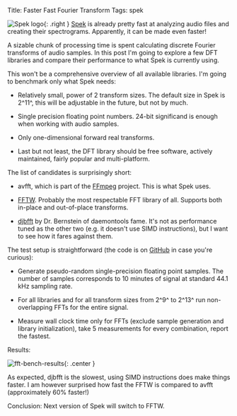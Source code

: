 Title: Faster Fast Fourier Transform
Tags: spek

![Spek logo][logo]{: .right }
[Spek][spek] is already pretty fast at analyzing audio files and creating their
spectrograms. Apparently, it can be made even faster!

A sizable chunk of processing time is spent calculating discrete Fourier
transforms of audio samples. In this post I'm going to explore a few DFT
libraries and compare their performance to what Spek is currently using.

This won't be a comprehensive overview of all available libraries. I'm going to
benchmark only what Spek needs:

* Relatively small, power of 2 transform sizes. The default size in Spek is
  2^11^, this will be adjustable in the future, but not by much.

* Single precision floating point numbers. 24-bit significand is enough when
  working with audio samples.

* Only one-dimensional forward real transforms.

* Last but not least, the DFT library should be free software, actively
  maintained, fairly popular and multi-platform.

The list of candidates is surprisingly short:

* avfft, which is part of the [FFmpeg][ffmpeg] project. This is what Spek uses.

* [FFTW][fftw]. Probably the most respectable FFT library of all. Supports both
  in-place and out-of-place transforms.

* [djbfft][] by Dr. Bernstein of daemontools fame. It's not as performance tuned
  as the other two (e.g. it doesn't use SIMD instructions), but I want to see
  how it fares against them.

The test setup is straightforward (the code is on [GitHub][fft-bench] in case
you're curious):

* Generate pseudo-random single-precision floating point samples. The number of
  samples corresponds to 10 minutes of signal at standard 44.1 kHz sampling
  rate.

* For all libraries and for all transform sizes from 2^9^ to 2^13^ run
  non-overlapping FFTs for the entire signal.

* Measure wall clock time only for FFTs (exclude sample generation and library
  initialization), take 5 measurements for every combination, report the
  fastest.

Results:

![fft-bench-results][]{: .center }

As expected, djbfft is the slowest, using SIMD instructions does make things
faster. I am however surprised how fast the FFTW is compared to avfft
(approximately 60% faster!)

Conclusion: Next version of Spek will switch to FFTW.

  [logo]: |filename|/images/logo-spek.png
  [spek]: http://spek.cc/
  [ffmpeg]: http://ffmpeg.org/
  [fftw]: http://www.fftw.org/
  [djbfft]: http://cr.yp.to/djbfft.html
  [fft-bench]: https://github.com/alexkay/fft-bench
  [fft-bench-results]: |filename|/images/fft-bench-results.png
